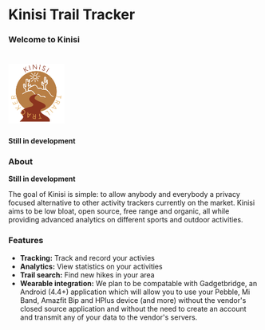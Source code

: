 # Kinisi Trail Tracker
### Welcome to Kinisi

# <img src="./Images/KinisiTransparent.png" alt="Kinisi logo" height="120"></img> 

**Still in development**

### About

**Still in development**

The goal of Kinisi is simple: to allow anybody and everybody a privacy focused alternative to other activity trackers currently on the market. Kinisi aims to be low bloat, open source, free range and organic, all while providing advanced analytics on different sports and outdoor activities.

### Features

* **Tracking:** Track and record your activies
* **Analytics:** View statistics on your activities
* **Trail search:** Find new hikes in your area
* **Wearable integration:**  We plan to be compatable with Gadgetbridge, an Android (4.4+) application which will allow you to use your Pebble, Mi Band, Amazfit Bip and HPlus device (and more) without the vendor's closed source application and without the need to create an account and transmit any of your data to the vendor's servers.
